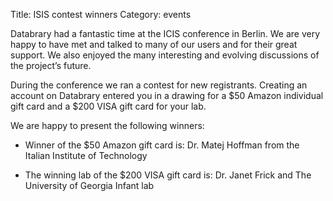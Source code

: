 Title: ISIS contest winners
Category: events

Databrary had a fantastic time at the ICIS conference in Berlin. We are very happy to have met and talked to many of our users and for their great support. We also enjoyed the many interesting and evolving discussions of the project’s future.

During the conference we ran a contest for new registrants. Creating an account on Databrary entered you in a drawing for a $50 Amazon individual gift card and a $200 VISA gift card for your lab.

We are happy to present the following winners:

* Winner of the $50 Amazon gift card is:
Dr. Matej Hoffman from the Italian Institute of Technology

* The winning lab of the $200 VISA gift card is:
Dr. Janet Frick and The University of Georgia Infant lab